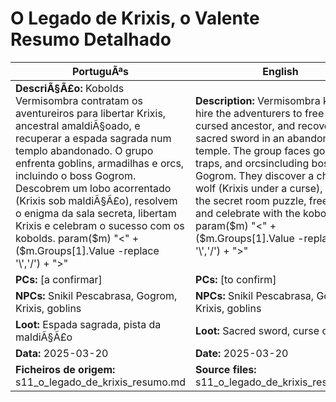 ﻿# O Legado de Krixis, o Valente  Resumo Detalhado

| PortuguÃªs | English |
|-----------|---------|
| **DescriÃ§Ã£o:** Kobolds Vermisombra contratam os aventureiros para libertar Krixis, ancestral amaldiÃ§oado, e recuperar a espada sagrada num templo abandonado. O grupo enfrenta goblins, armadilhas e orcs, incluindo o boss Gogrom. Descobrem um lobo acorrentado (Krixis sob maldiÃ§Ã£o), resolvem o enigma da sala secreta, libertam Krixis e celebram o sucesso com os kobolds. param($m) "<" + ($m.Groups[1].Value -replace '\\','/') + ">"  | **Description:** Vermisombra kobolds hire the adventurers to free Krixis, a cursed ancestor, and recover the sacred sword in an abandoned temple. The group faces goblins, traps, and orcsincluding boss Gogrom. They discover a chained wolf (Krixis under a curse), solve the secret room puzzle, free Krixis, and celebrate with the kobolds. param($m) "<" + ($m.Groups[1].Value -replace '\\','/') + ">"  |
| **PCs:** [a confirmar] | **PCs:** [to confirm] |
| **NPCs:** Snikil Pescabrasa, Gogrom, Krixis, goblins | **NPCs:** Snikil Pescabrasa, Gogrom, Krixis, goblins |
| **Loot:** Espada sagrada, pista da maldiÃ§Ã£o | **Loot:** Sacred sword, curse clue |
| **Data:** 2025-03-20 | **Date:** 2025-03-20 |
| **Ficheiros de origem:** s11_o_legado_de_krixis_resumo.md | **Source files:** s11_o_legado_de_krixis_resumo.md |

























